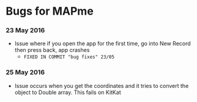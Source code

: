 # Bugs for MAPme

### 23 May 2016
* Issue where if you open the app for the first time, go into New Record
  then press back, app crashes
    * ``FIXED IN COMMIT "bug fixes" 23/05``

### 25 May 2016
* Issue occurs when you get the coordinates and it tries to convert
  the object to Double array. This fails on KitKat
